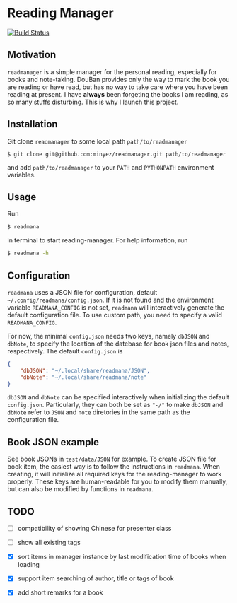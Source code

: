 # **Read**ing **Mana**ger

[![Build Status](https://travis-ci.org/minyez/readmanager.png?branch=master)](https://travis-ci.org/minyez/readmanager)

## Motivation

`readmanager` is a simple manager for the personal reading, especially for books and note-taking.
DouBan provides only the way to mark the book you are reading or have read, 
but has no way to take care where you have been reading at present.
I have **always** been forgeting the books I am reading, as so many stuffs disturbing.
This is why I launch this project.

## Installation

Git clone `readmanager` to some local path `path/to/readmanager`
```
$ git clone git@github.com:minyez/readmanager.git path/to/readmanager
```
and add `path/to/readmanager` to your `PATH` and `PYTHONPATH` environment variables.

## Usage

Run
```bash
$ readmana
```
in terminal to start reading-manager. For help information, run
```bash
$ readmana -h
```

## Configuration

`readmana` uses a JSON file for configuration, default `~/.config/readmana/config.json`.
If it is not found and the environment variable `READMANA_CONFIG` is not set, 
`readmana` will interactively generate the default configuration file.
To use custom path, you need to specify a valid `READMANA_CONFIG`.

For now, the minimal `config.json` needs two keys, namely `dbJSON` and `dbNote`,
to specify the location of the datebase for book json files and notes, respectively.
The default `config.json` is
```json
{
    "dbJSON": "~/.local/share/readmana/JSON",
    "dbNote": "~/.local/share/readmana/note"
}
```
`dbJSON` and `dbNote` can be specified interactively when initializing the default `config.json`.
Particularly, they can both be set as `"-/"` to make `dbJSON` and `dbNote` refer to `JSON` and `note` diretories
in the same path as the configuration file.

## Book JSON example

See book JSONs in `test/data/JSON` for example.
To create JSON file for book item, the easiest way is to follow the instructions in `readmana`.
When creating, it will initialize all required keys for the reading-manager to work properly.
These keys are human-readable for you to modify them manually, but can also be modified by functions in `readmana`.

## TODO

- [ ] compatibility of showing Chinese for presenter class
- [ ] show all existing tags 
- [x] sort items in manager instance by last modification time of books when loading
- [x] support item searching of author, title or tags of book
- [x] add short remarks for a book

